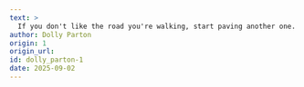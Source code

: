 ```yaml
---
text: >
  If you don't like the road you're walking, start paving another one.
author: Dolly Parton
origin: 1
origin_url:
id: dolly_parton-1
date: 2025-09-02 
---
```

